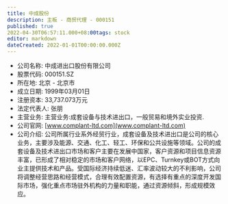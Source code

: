 ```yaml
---
title: 中成股份
description: 主板 - 商贸代理 - 000151
published: true
2022-04-30T06:57:11.000+08:00tags: stock
editor: markdown
dateCreated: 2022-01-01T00:00:00.000Z
---
```


- 公司名称: 中成进出口股份有限公司
- 股票代码: 000151.SZ
- 所在地: 北京 - 北京市
- 成立日期: 1999年03月01日
- 注册资本: 33,737.073万元
- 法定代表人: 张朋
- 主营业务: 主营业务:成套设备与技术进出口，一般贸易和境外实业投资.
- 公司官网: [www.complant-ltd.com](www.complant-ltd.com)
- 公司介绍: 公司所属行业系外经贸行业，成套设备及技术进出口是公司的核心业务，主要涉及能源、交通、化工、轻工、环保和公共设施等领域。公司的成套设备及技术进出口市场和客户主要在发展中国家，客户资源和项目信息资源丰富，已形成了相对稳定的市场和客户网络，以EPC、Turnkey或BOT方式向业主提供技术和产品。受国际经济持续低迷、汇率波动较大的不利影响，公司将调整经营思路和经营模式，合理有效配置资源，有选择有重点的深度开发国际市场，强化重点市场驻外机构的力量和职能，通过资源倾斜，形成规模效应。


